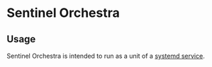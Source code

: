 # Sentinel Orchestra

## Usage
Sentinel Orchestra is intended to run as a unit of a [systemd service](https://github.com/gakiwate/sentinel-deployment).